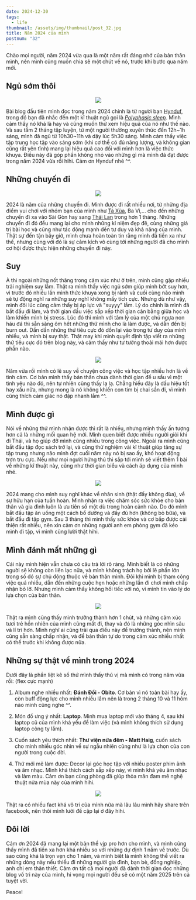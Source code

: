 ```yaml
---
date: 2024-12-30
tags:
  - life
thumbnail: /assets/img/thumbnail/post_32.jpg
title: Năm 2024 của mình
postnum: "32"
---
```

Chào mọi người, năm 2024 vừa qua là một năm rất đáng nhớ của bản thân mình, nên mình cũng muốn chia sẻ một chút về nó, trước khi bước qua năm mới.

## Ngủ sớm thôi

<figure class="post-image" style="text-align: center;">
    <img itemprop="image" src="/assets/img/post_img/post32/sleep.jpg" />
</figure>

Bài blog đầu tiên mình đọc trong năm 2024 chính là từ người bạn [Hynduf](https://hynduf.github.io/2024/01/01/my-2023-in-a-glance/?lang=vi), trong đó bạn đã nhắc đến một kĩ thuật ngủ gọi là *[Polyphasic sleep](https://en.wikipedia.org/wiki/Polyphasic_sleep)*. Mình cảm thấy nó khá là hay và cũng muốn thử xem hiệu quả của nó như thế nào. Và sau tầm 2 tháng tập luyện, từ một người thường xuyên thức đến 12h~1h sáng, mình đã ngủ từ 10h30~11h và dậy lúc 5h30 sáng. Mình cảm thấy việc tập trung học tập vào sáng sớm (khi cơ thể có đủ năng lượng, và không gian cũng rất yên tĩnh) mang lại hiệu quả cao đối với mình hơn là việc thức khuya. Điều này đã góp phần không nhỏ vào những gì mà mình đã đạt được trong năm 2024 vừa rồi hihi. Cảm ơn Hynduf nhé ^^.

## Những chuyến đi

<figure class="post-image" style="text-align: center;">
    <img itemprop="image" src="/assets/img/post_img/post32/journey.jpg" />
</figure>

2024 là năm của những chuyến đi. Mình được đi rất nhiều nơi, từ những địa điểm vui chơi với nhóm bạn của mình như [Tà Xùa](https://vanhger.github.io/Blog/Life/2024-03-18-taxua-trip-and-an-unexpected-fear.html), Ba Vì,... cho đến những chuyến đi xa vào Sài Gòn hay sang [Thái Lan](https://vanhger.github.io/Blog/Life/2024-11-23-thailand-trip.html) trong hơn 1 tháng. Những chuyến đi đó đều mang lại cho mình những kỉ niệm đẹp đẽ, cùng những giá trị bài học và cũng như tác động mạnh đến tư duy và khả năng của mình. Thật sự đến tận bây giờ, mình chưa hoàn toàn tin rằng mình đã tiến xa như thế, nhưng cùng với đó là sự cảm kích vô cùng tới những người đã cho mình cơ hội được thực hiện những chuyến đi này.


## Suy

À thì ngoài những nốt thăng trong cảm xúc như ở trên, mình cũng gặp nhiều trải nghiệm suy lắm. Thật ra mình thấy việc ngủ sớm giúp mình bớt suy hơn, vì trước đó nhiều lần mình thức khuya xong bị rảnh và cuối cùng não mình sẽ tự động nghĩ ra những suy nghĩ không mấy tích cực. Nhưng dù như vậy, mình đôi lúc cũng cảm thấy bị áp lực và "suyyy" lắm. Lý do chính là mình đã bắt đầu đi làm, và thời gian đầu việc sắp xếp thời gian cân bằng giữa học và làm khiến mình bị stress. Lúc đó thì mình với tâm lý của một chú ngựa non háu đá thì sẵn sàng ôm hết những thứ mình cho là làm được, và dẫn đến bị burn out. Dần dần những thứ tiêu cực đó dồn lại vào trong tư duy của mình nhiều, và mình bị suy thật. Thật may khi mình quyết định tập viết ra những thứ tiêu cực đó trên blog này, và cảm thấy như tư tưởng thoải mái hơn được phần nào.

<figure class="post-image" style="text-align: center;">
    <img itemprop="image" src="/assets/img/post_img/post32/work.jpg" />
</figure>

Năm vừa rồi mình có lẽ suy về chuyện công việc và học tập nhiều hơn là về tình cảm. Cơ bản mình thấy bản thân chưa dành thời gian để u sầu vì một tình yêu nào đó, nên tự nhiên cũng thấy lạ lạ. Chẳng hiểu đây là dấu hiệu tốt hay xấu nữa, nhưng mong là nó không khiến con tim bị chai sần đi, vì mình cũng thích cảm giác nó đập nhanh lắm ^^.


## Mình được gì

Nói về những thứ mình nhận được thì rất là nhiều, nhưng mình thấy ấn tượng hơn cả là những mối quan hệ mới. Mình quen biết được nhiều người giỏi khi đi Thái, và họ giúp đỡ mình cũng nhiều trong công việc. Ngoài ra mình cũng bắt đầu tập đọc sách trở lại, và cũng thử nghiệm vài kĩ thuật giúp tăng sự tập trung nhưng não mình đợt cuối năm này nó bị sao ấy, khó hoạt động trơn tru cực. Nếu như mọi người hứng thú thì sắp tới mình sẽ viết thêm 1 bài về những kĩ thuật này, cũng như thời gian biểu và cách áp dụng của mình nhé.

<figure class="post-image" style="text-align: center;">
    <img itemprop="image" src="/assets/img/post_img/post32/this_way.jpg" />
</figure>

2024 mang cho mình suy nghĩ khác về nhân sinh (thật đấy không đùa), về sự hữu hạn của tuần hoàn. Mình nhận ra việc chăm sóc sức khỏe cho bản thân và gia đình luôn là ưu tiên số một dù trong hoàn cảnh nào. Do đó mình bắt đầu tập ăn uống một cách bổ dưỡng và đầy đủ hơn (không bỏ bữa), và bắt đầu đi tập gym. Sau 3 tháng thì mình thấy sức khỏe và cơ bắp được cải thiện rất nhiều, nên xin cảm ơn những người anh em phòng gym đã kéo mình đi tập, vì mình cũng lười thật hihi.


## Mình đánh mất những gì

Cái này mình hiện vẫn chưa có câu trả lời rõ ràng. Mình biết là có những người sẽ không còn liên lạc nữa, và mình không trách họ bởi lẽ phần lớn trong số đó sự chủ động thuộc về bản thân mình. Đôi khi mình bị tham công việc quá nhiều, dẫn đến những cuộc hẹn hoặc những lần đi chơi mình chấp nhận bỏ lỡ. Nhưng mình cảm thấy không hối tiếc với nó, vì mình tin vào lý do lựa chọn của bản thân. 

<figure class="post-image" style="text-align: center;">
    <img itemprop="image" src="/assets/img/post_img/post32/smile.jpg" />
</figure>

Thật ra mình cũng thấy mình trưởng thành hơn 1 chút, và những cảm xúc tươi trẻ hồn nhiên của mình cũng mất đi, thay và đó là những góc nhìn sâu và lí trí hơn. Mình nghĩ ai cũng trải qua điều này để trưởng thành, nên mình cũng sẵn sàng chấp nhận, và để bản thân tự do trong cảm xúc nhiều nhất có thể trước khi không được nữa.

## Những sự thật về mình trong 2024

Dưới đây là phần liệt kê số thứ mình thấy thú vị mà mình có trong năm vừa rồi: (flex cực mạnh)

1. Album nghe nhiều nhất: **Đánh Đổi - Obito**. Cơ bản vì nó toàn bài hay ấy, còn buff động lực cho mình nhiều lắm nên là trong 2 tháng 10 và 11 hôm nào mình cũng nghe ^^.

2. Món đồ ưng ý nhất: **Laptop**. Mình mua laptop mới vào tháng 4, sau khi laptop cũ của mình khá yếu để làm việc (và mình không thích sử dụng laptop công ty lắm).

3. Cuốn sách yêu thích nhất: **Thư viện nửa đêm - Matt Haig**, cuốn sách cho mình nhiều góc nhìn về sự ngẫu nhiên cũng như là lựa chọn của con người trong cuộc đời.

4. Thứ mới mẻ làm được: Decor lại góc học tập với nhiều poster phim ảnh và âm nhạc. Mình khá thích cách sắp xếp này, vì mình khá yêu âm nhạc và làm màu. Cảm ơn bạn cùng phòng đã giúp thỏa mãn đam mê nghệ thuật nửa mùa này của mình hihi.

<figure class="post-image" style="text-align: center;">
    <img itemprop="image" src="/assets/img/post_img/post32/room.jpg" />
</figure>

Thật ra có nhiều fact khá vô tri của mình nữa mà lâu lâu mình hãy share trên facebook, nên thôi mình lười đề cập lại ở đây hihi.

## Đôi lời

Cảm ơn 2024 đã mang lại một bản thể vjp pro hơn cho mình, và mình cũng thấy mình đã tiến xa hơn khá nhiều so với những dự định 1 năm về trước. Dù sao cũng khá là trọn vẹn cho 1 năm, và mình biết là mình không thể viết ra những dòng này nếu thiếu đi những người gia đình, bạn bè, đồng nghiệp, anh chị em thân thiết. Cảm ơn tất cả mọi người đã dành thời gian đọc những blog vô tri này của mình, hi vọng mọi người đều sẽ có một năm 2025 trên cả tuyệt vời.

Peace!




